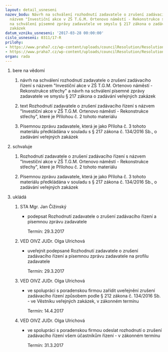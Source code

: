 ```yaml
---
layout: detail_usneseni
nazev_bodu: Návrh na schválení rozhodnutí zadavatele o zrušení zadávacího řízení s
  názvem "Investiční akce v ZŠ T.G.M. Ortenovo náměstí - Rekonstrukce střechy" a návrh
  na schválení písemné zprávy zadavatele ve smyslu § 217 zákona o zadávání veřejných
  zakázek
datum_vzniku_usneseni: '2017-03-28 00:00:00'
cislo_usneseni: 0311/17-R
prilohy:
- https://www.praha7.cz/wp-content/uploads/councilResolution/Resolutions/29231/export/1Duvodovazprava~185247.doc
- https://www.praha7.cz/wp-content/uploads/councilResolution/Resolutions/29231/export/export~296377.pdf
organ: rada
---
```

<OL class=urzList_view id=urzList>
<LI class=urzClass1><SPAN name="1">bere na vědomí</SPAN>
<OL class=urzOlClass>
<LI class=urzClass2 style="TEXT-ALIGN: left"><SPAN>
<P>návrh na schválení rozhodnutí zadavatele o zrušení zadávacího řízení s názvem "Investiční akce v ZŠ T.G.M. Ortenovo náměstí - Rekonstrukce střechy" a návrh na schválení písemné zprávy zadavatele ve smyslu § 217 zákona o zadávání veřejných zakázek</P></SPAN></LI>
<LI class=urzClass2 style="TEXT-ALIGN: left"><SPAN>
<P>text Rozhodnutí zadavatele o zrušení zadávacího řízení s názvem "Investiční akce v ZŠ T.G.M. Ortenovo náměstí - Rekonstrukce střechy", které je Přílohou č. 2 tohoto materiálu</P></SPAN></LI>
<LI class=urzClass2 style="TEXT-ALIGN: left"><SPAN>
<P>Písemnou zprávu zadavatele, která je jako Příloha č. 3 tohoto materiálu předkládána v souladu s § 217 zákona č. 134/2016 Sb., o zadávání veřejných zakázek</P></SPAN></LI></OL></LI>
<LI class=urzClass1><SPAN name="24">schvaluje</SPAN>
<OL class=urzOlClass>
<LI class=urzClass2 style="TEXT-ALIGN: left"><SPAN>
<P>Rozhodnutí zadavatele o zrušení&nbsp;zadávacího řízení s názvem "Investiční akce v ZŠ T.G.M. Ortenovo náměstí - Rekonstrukce střechy", které je Přílohou č. 2 tohoto materiálu<BR></P></SPAN></LI>
<LI class=urzClass2 style="TEXT-ALIGN: left"><SPAN>
<P>Písemnou zprávu zadavatele, která je jako Příloha č. 3 tohoto materiálu předkládána v souladu s § 217 zákona č. 134/2016 Sb., o zadávání veřejných zakázek</P></SPAN></LI></OL></LI>
<LI class=urzClass1 id=urzUkoly><SPAN name="1">ukládá</SPAN>
<OL class=urzOlClass>
<LI class=urzClass2><SPAN>
<P>STA Mgr. Jan Čižinský</P></SPAN>
<UL class=urzUlClass>
<LI class=urzClass3><SPAN>
<P>podepsat Rozhodnutí zadavatele o zrušení zadávacího řízení a písemnou zprávu zadavatele</P></SPAN><SPAN class=urzUkolTermin>Termín:&nbsp;29.3.2017</SPAN></LI></UL></LI>
<LI class=urzClass2><SPAN>
<P>VED OIVZ JUDr. Olga Ulrichová</P></SPAN>
<UL class=urzUlClass>
<LI class=urzClass3><SPAN>
<P>uveřejnit podepsané Rozhodnutí zadavatele o zrušení zadávacího řízení a písemnou zprávu zadavatele na profilu zadavatele</P></SPAN><SPAN class=urzUkolTermin>Termín:&nbsp;29.3.2017</SPAN></LI></UL></LI>
<LI class=urzClass2><SPAN>
<P>VED OIVZ JUDr. Olga Ulrichová</P></SPAN>
<UL class=urzUlClass>
<LI class=urzClass3><SPAN>
<P>ve spolupráci s poradenskou firmou zařídit uveřejnění zrušení zadávacího řízení způsobem podle § 212 zákona č. 134/2016 Sb. - ve Věstníku veřejných zakázek, v zákonném termínu</P></SPAN><SPAN class=urzUkolTermin>Termín:&nbsp;14.4.2017</SPAN></LI></UL></LI>
<LI class=urzClass2><SPAN>
<P>VED OIVZ JUDr. Olga Ulrichová</P></SPAN>
<UL class=urzUlClass>
<LI class=urzClass3><SPAN>
<P>ve spolupráci s poradenskou firmou odeslat rozhodnutí o zrušení zadávacího řízení všem účastníkům řízení - v zákonném termínu</P></SPAN><SPAN class=urzUkolTermin>Termín:&nbsp;31.3.2017</SPAN></LI></UL></LI></OL></LI></OL>